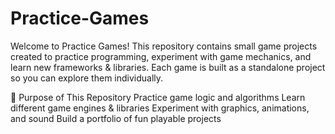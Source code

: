 # Practice-Games
 Welcome to Practice Games!   This repository contains small game projects created to practice programming, experiment with game mechanics, and learn new frameworks &amp; libraries. Each game is built as a standalone project so you can explore them individually.
 
🎯 Purpose of This Repository
Practice game logic and algorithms
Learn different game engines & libraries
Experiment with graphics, animations, and sound
Build a portfolio of fun playable projects
